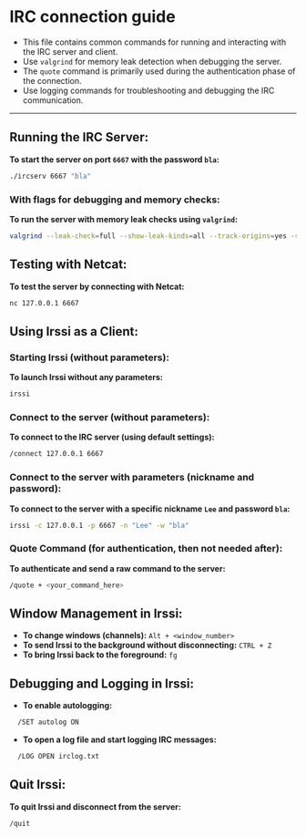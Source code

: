 # IRC connection guide

- This file contains common commands for running and interacting with the IRC server and client.
- Use `valgrind` for memory leak detection when debugging the server.
- The `quote` command is primarily used during the authentication phase of the connection.
- Use logging commands for troubleshooting and debugging the IRC communication.

---

## Running the IRC Server:
**To start the server on port `6667` with the password `bla`:**
```bash
./ircserv 6667 "bla"
```

### With flags for debugging and memory checks:
**To run the server with memory leak checks using `valgrind`:**
```bash
valgrind --leak-check=full --show-leak-kinds=all --track-origins=yes -s --track-fds=yes ./ircserv 6667 "bla"
```

## Testing with Netcat:
**To test the server by connecting with Netcat:**
```bash
nc 127.0.0.1 6667
```

## Using Irssi as a Client:

### Starting Irssi (without parameters):
**To launch Irssi without any parameters:**
```bash
irssi
```

### Connect to the server (without parameters):
**To connect to the IRC server (using default settings):**
```bash
/connect 127.0.0.1 6667
```

### Connect to the server with parameters (nickname and password):
**To connect to the server with a specific nickname `Lee` and password `bla`:**
```bash
irssi -c 127.0.0.1 -p 6667 -n "Lee" -w "bla"
```

### Quote Command (for authentication, then not needed after):
**To authenticate and send a raw command to the server:**
```bash
/quote + <your_command_here>
```

## Window Management in Irssi:

- **To change windows (channels):** `Alt + <window_number>`
- **To send Irssi to the background without disconnecting:** `CTRL + Z`
- **To bring Irssi back to the foreground:** `fg`

## Debugging and Logging in Irssi:

- **To enable autologging:**
```bash
  /SET autolog ON
  ```
- **To open a log file and start logging IRC messages:**
```bash
  /LOG OPEN irclog.txt
  ```

## Quit Irssi:
**To quit Irssi and disconnect from the server:**
```bash
/quit
```
